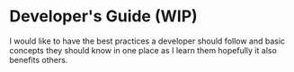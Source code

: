 # Developer's Guide (WIP)

I would like to have the best practices a developer should follow and basic concepts they should know in one place as I learn them hopefully it also benefits others. 

